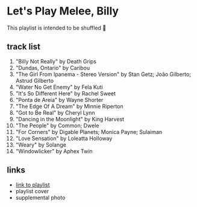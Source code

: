 # Let's Play Melee, Billy

This playlist is intended to be shuffled 🔀

## track list

1. "Billy Not Really" by Death Grips
2. "Dundas, Ontario" by Caribou
3. "The Girl From Ipanema - Stereo Version" by Stan Getz; João Gilberto; Astrud Gilberto
4. "Water No Get Enemy" by Fela Kuti
5. "It's So Different Here" by Rachel Sweet
6. "Ponta de Areia" by Wayne Shorter
7. "The Edge Of A Dream" by Minnie Riperton
8. "Got to Be Real" by Cheryl Lynn
9. "Dancing in the Moonlight" by King Harvest
10. "The People" by Common; Dwele
11. "For Corners" by Digable Planets; Monica Payne; Sulaiman
12. "Love Sensation" by Loleatta Holloway
13. "Weary" by Solange
14. "Windowlicker" by Aphex Twin

## links

- [link to playlist](https://open.spotify.com/playlist/73KwdhYbU1R57hd0iOzhhv)
- playlist cover
- supplemental photo
